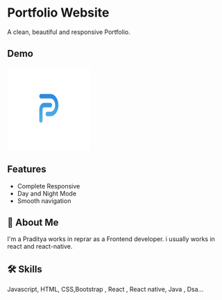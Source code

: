 # Portfolio Website

A clean, beautiful and responsive Portfolio.

## Demo

[![](assets/img/favicon/android-chrome-192x192.png)](https://praditya-portfolio.netlify.app/)

## Features

- Complete Responsive
- Day and Night Mode
- Smooth navigation

## 🚀 About Me

I'm a Praditya works in reprar as a Frontend developer. i usually works in react and react-native.

## 🛠 Skills

Javascript, HTML, CSS,Bootstrap , React , React native, Java , Dsa...
